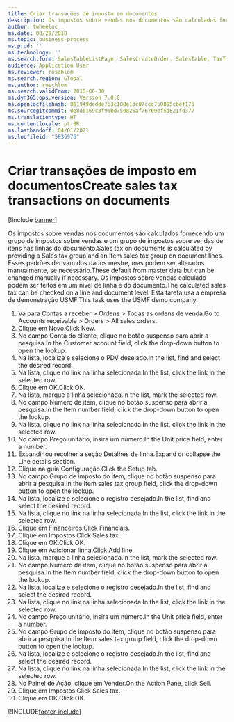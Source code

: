 ```yaml
---
title: Criar transações de imposto em documentos
description: Os impostos sobre vendas nos documentos são calculados fornecendo um grupo de impostos sobre vendas e um grupo de impostos sobre vendas de itens nas linhas do documento.
author: twheeloc
ms.date: 08/29/2018
ms.topic: business-process
ms.prod: ''
ms.technology: ''
ms.search.form: SalesTableListPage, SalesCreateOrder, SalesTable, TaxTmpWorkTrans
audience: Application User
ms.reviewer: roschlom
ms.search.region: Global
ms.author: roschlom
ms.search.validFrom: 2016-06-30
ms.dyn365.ops.version: Version 7.0.0
ms.openlocfilehash: 061949dedde763c188e13c07cec750895cbef175
ms.sourcegitcommit: 0e8db169c3f90bd750826af76709ef5d621fd377
ms.translationtype: HT
ms.contentlocale: pt-BR
ms.lasthandoff: 04/01/2021
ms.locfileid: "5836976"
---
```

# <a name="create-sales-tax-transactions-on-documents"></a><span data-ttu-id="f4072-103">Criar transações de imposto em documentos</span><span class="sxs-lookup"><span data-stu-id="f4072-103">Create sales tax transactions on documents</span></span>

[!include [banner](../../includes/banner.md)]

<span data-ttu-id="f4072-104">Os impostos sobre vendas nos documentos são calculados fornecendo um grupo de impostos sobre vendas e um grupo de impostos sobre vendas de itens nas linhas do documento.</span><span class="sxs-lookup"><span data-stu-id="f4072-104">Sales tax on documents is calculated by providing a Sales tax group and an Item sales tax group on document lines.</span></span> <span data-ttu-id="f4072-105">Esses padrões derivam dos dados mestre, mas podem ser alterados manualmente, se necessário.</span><span class="sxs-lookup"><span data-stu-id="f4072-105">These default from master data but can be changed manually if necessary.</span></span> <span data-ttu-id="f4072-106">Os impostos sobre vendas calculado podem ser feitos em um nível de linha e do documento.</span><span class="sxs-lookup"><span data-stu-id="f4072-106">The calculated sales tax can be checked on a line and document level.</span></span> <span data-ttu-id="f4072-107">Esta tarefa usa a empresa de demonstração USMF.</span><span class="sxs-lookup"><span data-stu-id="f4072-107">This task uses the USMF demo company.</span></span>

1. <span data-ttu-id="f4072-108">Vá para Contas a receber > Ordens > Todas as ordens de venda.</span><span class="sxs-lookup"><span data-stu-id="f4072-108">Go to Accounts receivable > Orders > All sales orders.</span></span>
2. <span data-ttu-id="f4072-109">Clique em Novo.</span><span class="sxs-lookup"><span data-stu-id="f4072-109">Click New.</span></span>
3. <span data-ttu-id="f4072-110">No campo Conta do cliente, clique no botão suspenso para abrir a pesquisa.</span><span class="sxs-lookup"><span data-stu-id="f4072-110">In the Customer account field, click the drop-down button to open the lookup.</span></span>
4. <span data-ttu-id="f4072-111">Na lista, localize e selecione o PDV desejado.</span><span class="sxs-lookup"><span data-stu-id="f4072-111">In the list, find and select the desired record.</span></span>
5. <span data-ttu-id="f4072-112">Na lista, clique no link na linha selecionada.</span><span class="sxs-lookup"><span data-stu-id="f4072-112">In the list, click the link in the selected row.</span></span>
6. <span data-ttu-id="f4072-113">Clique em OK.</span><span class="sxs-lookup"><span data-stu-id="f4072-113">Click OK.</span></span>
7. <span data-ttu-id="f4072-114">Na lista, marque a linha selecionada.</span><span class="sxs-lookup"><span data-stu-id="f4072-114">In the list, mark the selected row.</span></span>
8. <span data-ttu-id="f4072-115">No campo Número de item, clique no botão suspenso para abrir a pesquisa.</span><span class="sxs-lookup"><span data-stu-id="f4072-115">In the Item number field, click the drop-down button to open the lookup.</span></span>
9. <span data-ttu-id="f4072-116">Na lista, clique no link na linha selecionada.</span><span class="sxs-lookup"><span data-stu-id="f4072-116">In the list, click the link in the selected row.</span></span>
10. <span data-ttu-id="f4072-117">No campo Preço unitário, insira um número.</span><span class="sxs-lookup"><span data-stu-id="f4072-117">In the Unit price field, enter a number.</span></span>
11. <span data-ttu-id="f4072-118">Expandir ou recolher a seção Detalhes de linha.</span><span class="sxs-lookup"><span data-stu-id="f4072-118">Expand or collapse the Line details section.</span></span>
12. <span data-ttu-id="f4072-119">Clique na guia Configuração.</span><span class="sxs-lookup"><span data-stu-id="f4072-119">Click the Setup tab.</span></span>
13. <span data-ttu-id="f4072-120">No campo Grupo de imposto do item, clique no botão suspenso para abrir a pesquisa.</span><span class="sxs-lookup"><span data-stu-id="f4072-120">In the Item sales tax group field, click the drop-down button to open the lookup.</span></span>
14. <span data-ttu-id="f4072-121">Na lista, localize e selecione o registro desejado.</span><span class="sxs-lookup"><span data-stu-id="f4072-121">In the list, find and select the desired record.</span></span>
15. <span data-ttu-id="f4072-122">Na lista, clique no link na linha selecionada.</span><span class="sxs-lookup"><span data-stu-id="f4072-122">In the list, click the link in the selected row.</span></span>
16. <span data-ttu-id="f4072-123">Clique em Financeiros.</span><span class="sxs-lookup"><span data-stu-id="f4072-123">Click Financials.</span></span>
17. <span data-ttu-id="f4072-124">Clique em Impostos.</span><span class="sxs-lookup"><span data-stu-id="f4072-124">Click Sales tax.</span></span>
18. <span data-ttu-id="f4072-125">Clique em OK.</span><span class="sxs-lookup"><span data-stu-id="f4072-125">Click OK.</span></span>
19. <span data-ttu-id="f4072-126">Clique em Adicionar linha.</span><span class="sxs-lookup"><span data-stu-id="f4072-126">Click Add line.</span></span>
20. <span data-ttu-id="f4072-127">Na lista, marque a linha selecionada.</span><span class="sxs-lookup"><span data-stu-id="f4072-127">In the list, mark the selected row.</span></span>
21. <span data-ttu-id="f4072-128">No campo Número de item, clique no botão suspenso para abrir a pesquisa.</span><span class="sxs-lookup"><span data-stu-id="f4072-128">In the Item number field, click the drop-down button to open the lookup.</span></span>
22. <span data-ttu-id="f4072-129">Na lista, localize e selecione o registro desejado.</span><span class="sxs-lookup"><span data-stu-id="f4072-129">In the list, find and select the desired record.</span></span>
23. <span data-ttu-id="f4072-130">Na lista, clique no link na linha selecionada.</span><span class="sxs-lookup"><span data-stu-id="f4072-130">In the list, click the link in the selected row.</span></span>
24. <span data-ttu-id="f4072-131">No campo Preço unitário, insira um número.</span><span class="sxs-lookup"><span data-stu-id="f4072-131">In the Unit price field, enter a number.</span></span>
25. <span data-ttu-id="f4072-132">No campo Grupo de imposto do item, clique no botão suspenso para abrir a pesquisa.</span><span class="sxs-lookup"><span data-stu-id="f4072-132">In the Item sales tax group field, click the drop-down button to open the lookup.</span></span>
26. <span data-ttu-id="f4072-133">Na lista, localize e selecione o registro desejado.</span><span class="sxs-lookup"><span data-stu-id="f4072-133">In the list, find and select the desired record.</span></span>
27. <span data-ttu-id="f4072-134">Na lista, clique no link na linha selecionada.</span><span class="sxs-lookup"><span data-stu-id="f4072-134">In the list, click the link in the selected row.</span></span>
28. <span data-ttu-id="f4072-135">No Painel de Ação, clique em Vender.</span><span class="sxs-lookup"><span data-stu-id="f4072-135">On the Action Pane, click Sell.</span></span>
29. <span data-ttu-id="f4072-136">Clique em Impostos.</span><span class="sxs-lookup"><span data-stu-id="f4072-136">Click Sales tax.</span></span>
30. <span data-ttu-id="f4072-137">Clique em OK.</span><span class="sxs-lookup"><span data-stu-id="f4072-137">Click OK.</span></span>



[!INCLUDE[footer-include](../../../includes/footer-banner.md)]